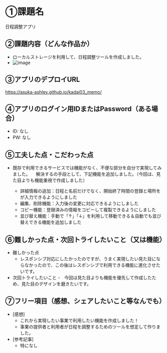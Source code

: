 # ①課題名
日程調整アプリ

## ②課題内容（どんな作品か）
- ローカルストレージを利用して、日程調整ツールを作成しました。
- ![image](https://github.com/user-attachments/assets/1b6ee04e-2fee-4588-815a-5235e68b88e2)


## ③アプリのデプロイURL
https://asuka-ashley.github.io/kadai03_memo/

## ④アプリのログイン用IDまたはPassword（ある場合）
- ID: なし
- PW: なし

## ⑤工夫した点・こだわった点
- 既存で利用できるサービスでは機能がなく、不便な部分を自分で実現してみました。
　解決するの手段として、下記機能を追加しました。（今回は、見た目よりも機能重視で作成しました）

  - 詳細情報の追加：日程と名前だけでなく、開始終了時間の登録と場所をが入力できるようにしました  
  - 編集、削除機能：入力後の変更に対応できるようにしました
  - コピー機能：登録済みの情報をコピーして複製できるようにしました
  - 並び替え機能：手動で「↑」「↓」を利用して移動できる＆自動でも並び替えできる機能を追加しました

## ⑥難しかった点・次回トライしたいこと（又は機能）
- 難しかった点
  - レスポンシブ対応にしたかったのですが、うまく実現したい見た目にならなかったので、この後はレスポンシブで利用できる機能に進化させたいです。   
- 次回トライしたいこと
  -　今回は見た目よりも機能を優先して作成したため、見た目のデザインを磨きたいです。 

## ⑦フリー項目（感想、シェアしたいこと等なんでも）
- [感想]
  - これから実現したい事業で利用したい機能を作成しました！
  - 事業の提供者と利用者が日程を調整するためのツールを想定して作りました。
- [参考記事]
  - 特になし
